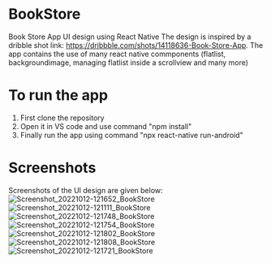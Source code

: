 # BookStore
Book Store App UI design using React Native
The design is inspired by a dribble shot link: https://dribbble.com/shots/14118636-Book-Store-App.
The app contains the use of many react native commponents (flatlist, backgroundimage, managing flatlist inside a scrollview and many more)
# To run the app
1. First clone the repository
2. Open it in VS code and use command "npm install"
3. Finally run the app using command "npx react-native run-android"

# Screenshots
Screenshots of the UI design are given below:
![Screenshot_20221012-121652_BookStore](https://user-images.githubusercontent.com/93657286/195278789-878ac36d-4c7b-4840-81b9-cb117ca5d96a.png)
![Screenshot_20221012-121111_BookStore](https://user-images.githubusercontent.com/93657286/195278884-a2737a5e-7ec7-49e0-b704-ea0810a72621.png)
![Screenshot_20221012-121748_BookStore](https://user-images.githubusercontent.com/93657286/195278976-361cdaa4-a4b4-463a-ad9d-5204d258d8be.png)
![Screenshot_20221012-121754_BookStore](https://user-images.githubusercontent.com/93657286/195279158-cce1dbab-ded9-434c-aa13-ffbfec577353.png)
![Screenshot_20221012-121802_BookStore](https://user-images.githubusercontent.com/93657286/195279293-2c781b91-c070-4c24-8d4c-b4c205bdf371.png)
![Screenshot_20221012-121808_BookStore](https://user-images.githubusercontent.com/93657286/195279565-fc984e72-c984-4e8d-a1d7-f98bd6893420.png)
![Screenshot_20221012-121721_BookStore](https://user-images.githubusercontent.com/93657286/195279639-10d5c076-a3d9-4d17-ba51-db49c0fb534f.png)
